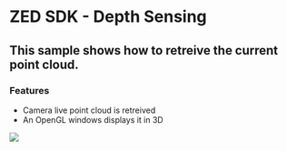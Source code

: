 # ZED SDK - Depth Sensing

## This sample shows how to retreive the current point cloud.

### Features
 - Camera live point cloud is retreived
 - An OpenGL windows displays it in 3D
 
![](https://raw.githubusercontent.com/wiki/stereolabs/zed-examples/gif/ZED_depth_sensing.gif)

